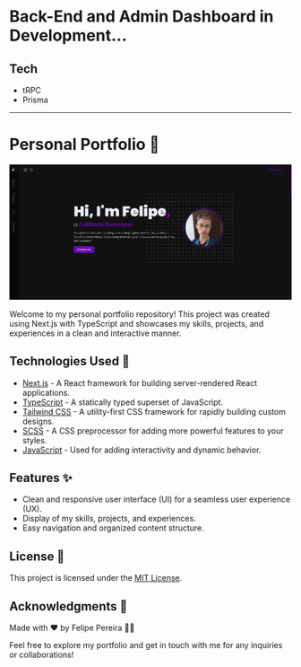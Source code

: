 # Back-End and Admin Dashboard in Development...
## Tech
- tRPC
- Prisma

------
# Personal Portfolio 📝

![Portfolio Preview](preview.png)

Welcome to my personal portfolio repository! This project was created using Next.js with TypeScript and showcases my skills, projects, and experiences in a clean and interactive manner.

## Technologies Used 🚀

- [Next.js](https://nextjs.org/) - A React framework for building server-rendered React applications.
- [TypeScript](https://www.typescriptlang.org/) - A statically typed superset of JavaScript.
- [Tailwind CSS](https://tailwindcss.com/) - A utility-first CSS framework for rapidly building custom designs.
- [SCSS](https://sass-lang.com/) - A CSS preprocessor for adding more powerful features to your styles.
- [JavaScript](https://developer.mozilla.org/en-US/docs/Web/JavaScript) - Used for adding interactivity and dynamic behavior.

## Features ✨

- Clean and responsive user interface (UI) for a seamless user experience (UX).
- Display of my skills, projects, and experiences.
- Easy navigation and organized content structure.

## License 📜

This project is licensed under the [MIT License](LICENSE.md).

## Acknowledgments 🙏

Made with ❤️ by Felipe Pereira 👨‍💻

Feel free to explore my portfolio and get in touch with me for any inquiries or collaborations!
